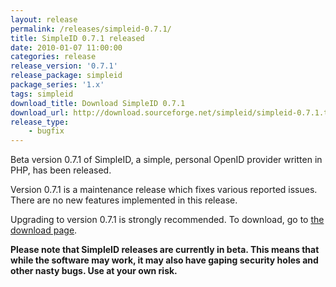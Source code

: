 ```yaml
---
layout: release
permalink: /releases/simpleid-0.7.1/
title: SimpleID 0.7.1 released
date: 2010-01-07 11:00:00
categories: release
release_version: '0.7.1'
release_package: simpleid
package_series: '1.x'
tags: simpleid
download_title: Download SimpleID 0.7.1
download_url: http://download.sourceforge.net/simpleid/simpleid-0.7.1.tar.gz
release_type: 
    - bugfix
---
```


Beta version 0.7.1 of SimpleID, a simple, personal OpenID provider written in PHP, has been released.

Version 0.7.1 is a maintenance release which fixes various reported issues. There are no new features implemented in this release.

Upgrading to version 0.7.1 is strongly recommended.  To download, go to [the download page](/download).

**Please note that SimpleID releases are currently in beta. This means that while the software may work, it may also have gaping security holes and other nasty bugs. Use at your own risk.**